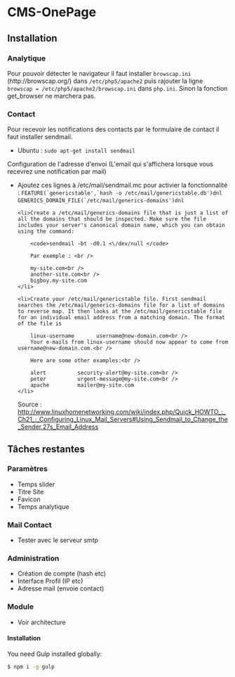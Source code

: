 <h1>CMS-OnePage</h1>
<h2>Installation</h2>

<h3>Analytique</h3>
Pour pouvoir détecter le navigateur il faut installer <code>browscap.ini</code> (http://browscap.org/) dans <code>/etc/php5/apache2</code> puis rajouter la ligne <code>browscap = /etc/php5/apache2/browscap.ini</code> dans <code>php.ini</code>.
Sinon la fonction get_browser ne marchera pas.

<h3>Contact</h3>
Pour recevoir les notifications des contacts par le formulaire de contact il faut installer sendmail.
<ul>
  	<li>Ubuntu : <code>sudo apt-get install sendmail</code></li>
</ul>

Configuration de l'adresse d'envoi (L'email qui s'affichera lorsque vous recevrez une notification par mail)
<ul>
	<li> Ajoutez ces lignes à /etc/mail/sendmail.mc pour activier la fonctionnalité :
		<code>FEATURE(`genericstable',`hash -o /etc/mail/genericstable.db')dnl</code><br />
		<code>GENERICS_DOMAIN_FILE(`/etc/mail/generics-domains')dnl</code>
	</li>
	
	<li>Create a /etc/mail/generics-domains file that is just a list of all the domains that should be inspected. Make sure the file includes your server's canonical domain name, which you can obtain using the command:

		<code>sendmail -bt -d0.1 <\/dev/null </code>
		
		Par exemple : <br />

		my-site.com<br />
		another-site.com<br />
		bigboy.my-site.com
	</li>
	
	<li>Create your /etc/mail/genericstable file. First sendmail searches the /etc/mail/generics-domains file for a list of domains to reverse map. It then looks at the /etc/mail/genericstable file for an individual email address from a matching domain. The format of the file is
		
		linux-username       username@new-domain.com<br />
		Your e-mails from linux-username should now appear to come from username@new-domain.com.<br />
		
		Here are some other examples:<br />
		
		alert          security-alert@my-site.com<br />
		peter          urgent-message@my-site.com<br />
		apache         mailer@my-site.com
	</li>

Source : http://www.linuxhomenetworking.com/wiki/index.php/Quick_HOWTO_:_Ch21_:_Configuring_Linux_Mail_Servers#Using_Sendmail_to_Change_the_Sender.27s_Email_Address

</ul>
<h2>Tâches restantes</h2>

<h3>Paramètres</h3>
<ul>
  <li>Temps slider</li>
  <li>Titre Site</li>
  <li>Favicon</li>
  <li>Temps analytique</li>
</ul>

<h3>Mail Contact</h3>
<ul>
  <li>Tester avec le serveur smtp</li>
</ul>

<h3>Administration</h3>
<ul>
  <li>Création de compte (hash etc)</li>
  <li>Interface Profil (IP etc)</li>
  <li>Adresse mail (envoie contact)</li>
</ul>
<h3>Module</h3>
<ul>
  <li>Voir architecture</li>
</ul>

#### Installation

You need Gulp installed globally:

```sh
$ npm i -g gulp
```